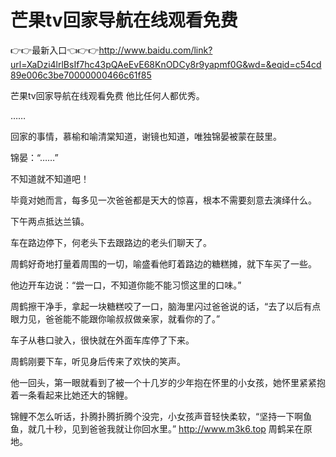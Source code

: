 # 芒果tv回家导航在线观看免费

👉👉最新入口👈👉👉http://www.baidu.com/link?url=XaDzi4lrlBsIf7hc43pQAeEvE68KnODCy8r9yapmf0G&wd=&eqid=c54cd89e006c3be70000000466c61f85

芒果tv回家导航在线观看免费
他比任何人都优秀。

……

回家的事情，慕榆和喻清棠知道，谢镜也知道，唯独锦晏被蒙在鼓里。

锦晏：“……”

不知道就不知道吧！

毕竟对她而言，每多见一次爸爸都是天大的惊喜，根本不需要刻意去演绎什么。

下午两点抵达兰镇。

车在路边停下，何老头下去跟路边的老头们聊天了。

周鹤好奇地打量着周围的一切，喻盛看他盯着路边的糖糕摊，就下车买了一些。

他边开车边说：“尝一口，不知道你能不能习惯这里的口味。”

周鹤擦干净手，拿起一块糖糕咬了一口，脑海里闪过爸爸说的话，“去了以后有点眼力见，爸爸能不能跟你喻叔叔做亲家，就看你的了。”

车子从巷口驶入，很快就在外面车库停了下来。

周鹤刚要下车，听见身后传来了欢快的笑声。

他一回头，第一眼就看到了被一个十几岁的少年抱在怀里的小女孩，她怀里紧紧抱着一条看起来比她还大的锦鲤。

锦鲤不怎么听话，扑腾扑腾折腾个没完，小女孩声音轻快柔软，“坚持一下啊鱼鱼，就几十秒，见到爸爸我就让你回水里。”
http://www.m3k6.top
周鹤呆在原地。
